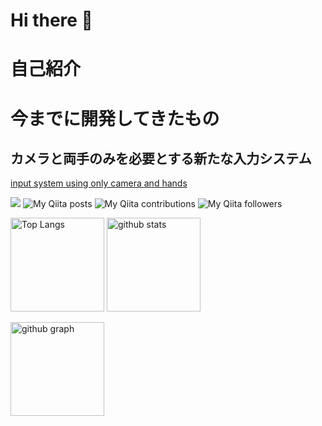 # Hi there 👋

<!--
**MRyutaro/MRyutaro** is a ✨ _special_ ✨ repository because its `README.md` (this file) appears on your GitHub profile.

Here are some ideas to get you started:

- 🔭 I’m currently working on ...
- 🌱 I’m currently learning ...
- 👯 I’m looking to collaborate on ...
- 🤔 I’m looking for help with ...
- 💬 Ask me about ...
- 📫 How to reach me: ...
- 😄 Pronouns: ...
- ⚡ Fun fact: ...
-->

# 自己紹介

# 今までに開発してきたもの
## カメラと両手のみを必要とする新たな入力システム
[input system using only camera and hands]()

![](https://komarev.com/ghpvc/?username=MRyutaro&color=blueviolet)
![My Qiita posts](https://qiita-badge.apiapi.app/s/ryutarom128/posts.svg)
![My Qiita contributions](https://qiita-badge.apiapi.app/s/ryutarom128/contributions.svg)
![My Qiita followers](https://qiita-badge.apiapi.app/s/ryutarom128/followers.svg)

<p align="left">
  <img alt="Top Langs" height="150px" src="https://github-readme-stats.vercel.app/api/top-langs?username=MRyutaro&layout=compact&count_private=true&show_icons=true&theme=onedark" />
<!-- </p>
<p align="left"> -->
  <img alt="github stats" height="150px" src="https://github-readme-stats.vercel.app/api?username=MRyutaro&count_private=true&show_icons=true&show_icons=true&theme=onedark" />
</p>
<p>
  <img alt="github graph" height="150px" src=https://github-profile-summary-cards.vercel.app/api/cards/profile-details?username=MRyutaro&theme=dracula />
</p>
